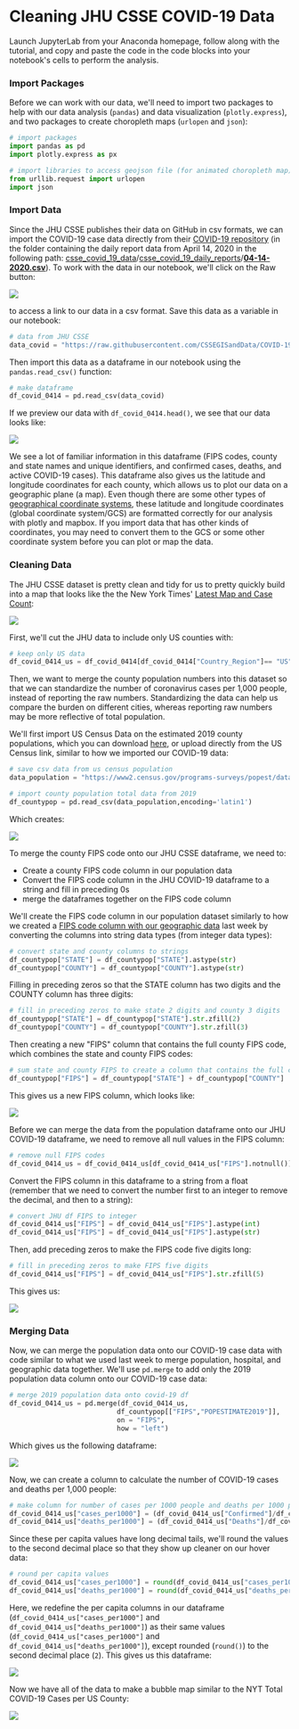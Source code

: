 # Cleaning JHU CSSE COVID-19 Data

Launch JupyterLab from your Anaconda homepage, follow along with the tutorial, and copy and paste the code in the code blocks into your notebook's cells to perform the analysis.

### Import Packages

Before we can work with our data, we'll need to import two packages to help with our data analysis \(`pandas`\) and data visualization \(`plotly.express`\), and two packages to create choropleth maps \(`urlopen` and `json`\):

```python
# import packages
import pandas as pd
import plotly.express as px

# import libraries to access geojson file (for animated choropleth map)
from urllib.request import urlopen
import json
```

### Import Data

Since the JHU CSSE publishes their data on GitHub in csv formats, we can import the COVID-19 case data directly from their [COVID-19 repository](https://github.com/CSSEGISandData/COVID-19) \(in the folder containing the daily report data from April 14, 2020 in the following path: [csse\_covid\_19\_data](https://github.com/CSSEGISandData/COVID-19/tree/master/csse_covid_19_data)/[csse\_covid\_19\_daily\_reports](https://github.com/CSSEGISandData/COVID-19/tree/master/csse_covid_19_data/csse_covid_19_daily_reports)/[**04-14-2020.csv**](https://github.com/CSSEGISandData/COVID-19/blob/master/csse_covid_19_data/csse_covid_19_daily_reports/04-14-2020.csv)\). To work with the data in our notebook, we'll click on the Raw button:

![](../.gitbook/assets/raw-csv-github.png)

to access a link to our data in a csv format. Save this data as a variable in our notebook:

```python
# data from JHU CSSE
data_covid = "https://raw.githubusercontent.com/CSSEGISandData/COVID-19/master/csse_covid_19_data/csse_covid_19_daily_reports/04-14-2020.csv"
```

Then import this data as a dataframe in our notebook using the `pandas.read_csv()` function: 

```python
# make dataframe
df_covid_0414 = pd.read_csv(data_covid)
```

If we preview our data with `df_covid_0414.head()`, we see that our data looks like: 

![](../.gitbook/assets/april-14-covid-data.png)

We see a lot of familiar information in this dataframe \(FIPS codes, county and state names and unique identifiers, and confirmed cases, deaths, and active COVID-19 cases\). This dataframe also gives us the latitude and longitude coordinates for each county, which allows us to plot our data on a geographic plane \(a map\). Even though there are some other types of [geographical coordinate systems](http://help.arcgis.com/en/sdk/10.0/arcobjects_net/conceptualhelp/index.html#//0001000002mq000000), these latitude and longitude coordinates \(global coordinate system/GCS\) are formatted correctly for our analysis with plotly and mapbox. If you import data that has other kinds of coordinates, you may need to convert them to the GCS or some other coordinate system before you can plot or map the data. 

### Cleaning Data

The JHU CSSE dataset is pretty clean and tidy for us to pretty quickly build into a map that looks like the the New York Times' [Latest Map and Case Count](https://www.nytimes.com/interactive/2020/us/coronavirus-us-cases.html):

![](../.gitbook/assets/nyt-us-county-cases.png)

First, we'll cut the JHU data to include only US counties with: 

```python
# keep only US data
df_covid_0414_us = df_covid_0414[df_covid_0414["Country_Region"]== "US"]
```

Then, we want to merge the county population numbers into this dataset so that we can standardize the number of coronavirus cases per 1,000 people, instead of reporting the raw numbers. Standardizing the data can help us compare the burden on different cities, whereas reporting raw numbers may be more reflective of total population.

We'll first import US Census Data on the estimated 2019 county populations, which you can download [here](https://www.census.gov/data/datasets/time-series/demo/popest/2010s-counties-total.html), or upload directly from the US Census link, similar to how we imported our COVID-19 data:

```python
# save csv data from us census population
data_population = "https://www2.census.gov/programs-surveys/popest/datasets/2010-2019/counties/totals/co-est2019-alldata.csv"
```

```python
# import county population total data from 2019
df_countypop = pd.read_csv(data_population,encoding='latin1')
```

Which creates: 

![](../.gitbook/assets/us-census-2019-county-pop-estimate.png)

To merge the county FIPS code onto our JHU CSSE dataframe, we need to:

* Create a county FIPS code column in our population data
* Convert the FIPS code column in the JHU COVID-19 dataframe to a string and fill in preceding 0s
* merge the dataframes together on the FIPS code column

We'll create the FIPS code column in our population dataset similarly to how we created a [FIPS code column with our geographic data](https://app.gitbook.com/@melanieshimano/s/merging-data-and-plotly-visualizations/editing-geographic-state-and-county-data) last week by converting the columns into string data types \(from integer data types\):

```python
# convert state and county columns to strings
df_countypop["STATE"] = df_countypop["STATE"].astype(str)
df_countypop["COUNTY"] = df_countypop["COUNTY"].astype(str)
```

Filling in preceding zeros so that the STATE column has two digits and the COUNTY column has three digits:

```python
# fill in preceding zeros to make state 2 digits and county 3 digits
df_countypop["STATE"] = df_countypop["STATE"].str.zfill(2)
df_countypop["COUNTY"] = df_countypop["COUNTY"].str.zfill(3)
```

Then creating a new "FIPS" column that contains the full county FIPS code, which combines the state and county FIPS codes: 

```python
# sum state and county FIPS to create a column that contains the full county fips code
df_countypop["FIPS"] = df_countypop["STATE"] + df_countypop["COUNTY"]
```

This gives us a new FIPS column, which looks like: 

![](../.gitbook/assets/full-county-fips-population-df.png)

Before we can merge the data from the population dataframe onto our JHU COVID-19 dataframe, we need to remove all null values in the FIPS column:

```python
# remove null FIPS codes
df_covid_0414_us = df_covid_0414_us[df_covid_0414_us["FIPS"].notnull()]
```

Convert the FIPS column in this dataframe to a string from a float \(remember that we need to convert the number first to an integer to remove the decimal, and then to a string\):

```python
# convert JHU df FIPS to integer
df_covid_0414_us["FIPS"] = df_covid_0414_us["FIPS"].astype(int)
df_covid_0414_us["FIPS"] = df_covid_0414_us["FIPS"].astype(str)
```

Then, add preceding zeros to make the FIPS code five digits long: 

```python
# fill in preceding zeros to make FIPS five digits
df_covid_0414_us["FIPS"] = df_covid_0414_us["FIPS"].str.zfill(5)
```

This gives us:

![](../.gitbook/assets/full-fips-jhu-covid19-df.png)

### Merging Data

Now, we can merge the population data onto our COVID-19 case data with code similar to what we used last week to merge population, hospital, and geographic data together. We'll use `pd.merge` to add only the 2019 population data column onto our COVID-19 case data: 

```python
# merge 2019 population data onto covid-19 df
df_covid_0414_us = pd.merge(df_covid_0414_us,
                           df_countypop[["FIPS","POPESTIMATE2019"]],
                           on = "FIPS",
                           how = "left")
```

Which gives us the following dataframe:

![](../.gitbook/assets/merged-df-population-and-covid.png)

Now, we can create a column to calculate the number of COVID-19 cases and deaths per 1,000 people:

```python
# make column for number of cases per 1000 people and deaths per 1000 people
df_covid_0414_us["cases_per1000"] = (df_covid_0414_us["Confirmed"]/df_covid_0414_us["POPESTIMATE2019"])*1000
df_covid_0414_us["deaths_per1000"] = (df_covid_0414_us["Deaths"]/df_covid_0414_us["POPESTIMATE2019"])*1000
```

Since these per capita values have long decimal tails, we'll round the values to the second decimal place so that they show up cleaner on our hover data:

```python
# round per capita values
df_covid_0414_us["cases_per1000"] = round(df_covid_0414_us["cases_per1000"], 2)
df_covid_0414_us["deaths_per1000"] = round(df_covid_0414_us["deaths_per1000"], 2)
```

Here, we redefine the per capita columns in our dataframe \(`df_covid_0414_us["cases_per1000"]` and `df_covid_0414_us["deaths_per1000"]`\) as their same values \(`df_covid_0414_us["cases_per1000"]` and `df_covid_0414_us["deaths_per1000"]`\), except rounded \(`round()`\) to the second decimal place \(`2`\). This gives us this dataframe: 

![](../.gitbook/assets/rounded-case-and-death-counts.png)

Now we have all of the data to make a bubble map similar to the NYT Total COVID-19 Cases per US County:

![](../.gitbook/assets/nyt-hover-data.png)



 








